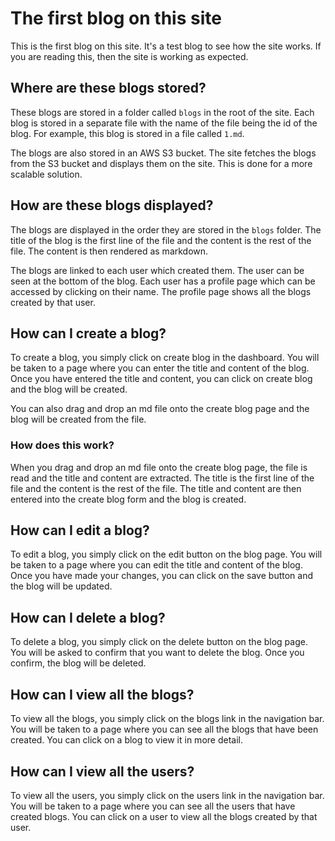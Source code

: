 # The first blog on this site

This is the first blog on this site. It's a test blog to see how the site works.
If you are reading this, then the site is working as expected.

## Where are these blogs stored?

These blogs are stored in a folder called `blogs` in the root of the site. Each blog is stored in a separate file with the name of the file being the id of the blog. For example, this blog is stored in a file called `1.md`.

The blogs are also stored in an AWS S3 bucket. The site fetches the blogs from the S3 bucket and displays them on the site. This is done for a more scalable solution.

## How are these blogs displayed?

The blogs are displayed in the order they are stored in the `blogs` folder. The title of the blog is the first line of the file and the content is the rest of the file. The content is then rendered as markdown.

The blogs are linked to each user which created them. The user can be seen at the bottom of the blog. Each user has a profile page which can be accessed by clicking on their name. The profile page shows all the blogs created by that user.

## How can I create a blog?

To create a blog, you simply click on create blog in the dashboard. You will be taken to a page where you can enter the title and content of the blog. Once you have entered the title and content, you can click on create blog and the blog will be created.

You can also drag and drop an md file onto the create blog page and the blog will be created from the file.

### How does this work?

When you drag and drop an md file onto the create blog page, the file is read and the title and content are extracted. The title is the first line of the file and the content is the rest of the file. The title and content are then entered into the create blog form and the blog is created.

## How can I edit a blog?

To edit a blog, you simply click on the edit button on the blog page. You will be taken to a page where you can edit the title and content of the blog. Once you have made your changes, you can click on the save button and the blog will be updated.

## How can I delete a blog?

To delete a blog, you simply click on the delete button on the blog page. You will be asked to confirm that you want to delete the blog. Once you confirm, the blog will be deleted.

## How can I view all the blogs?

To view all the blogs, you simply click on the blogs link in the navigation bar. You will be taken to a page where you can see all the blogs that have been created. You can click on a blog to view it in more detail.

## How can I view all the users?

To view all the users, you simply click on the users link in the navigation bar. You will be taken to a page where you can see all the users that have created blogs. You can click on a user to view all the blogs created by that user.
